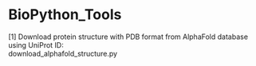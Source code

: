 # BioPython_Tools
[1] Download protein structure with PDB format from AlphaFold database using UniProt ID:  
    download_alphafold_structure.py 
